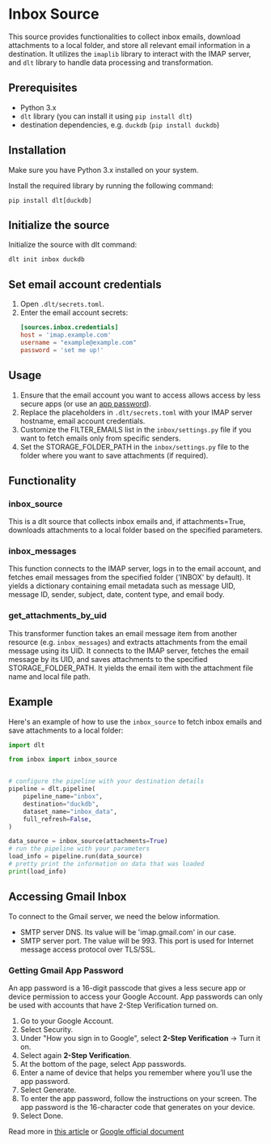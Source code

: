# Inbox Source

This source provides functionalities to collect inbox emails, download
attachments to a local folder, and store all relevant email information in a destination. It
utilizes the `imaplib` library to interact with the IMAP server, and `dlt` library to handle data
processing and transformation.

## Prerequisites
- Python 3.x
- `dlt` library (you can install it using `pip install dlt`)
- destination dependencies, e.g. `duckdb` (`pip install duckdb`)

## Installation
Make sure you have Python 3.x installed on your system.

Install the required library by running the following command:
```shell
pip install dlt[duckdb]
```

## Initialize the source

Initialize the source with dlt command:
```shell
dlt init inbox duckdb
```

## Set email account credentials

1. Open `.dlt/secrets.toml`.
2. Enter the email account secrets:
    ```toml
    [sources.inbox.credentials]
    host = 'imap.example.com'
    username = "example@example.com"
    password = 'set me up!'
    ```


## Usage
1. Ensure that the email account you want to access allows access by less secure apps (or use an
[app password](#getting-gmail-app-password)).
2. Replace the placeholders in `.dlt/secrets.toml` with your IMAP server hostname, email account
credentials.
3. Customize the FILTER_EMAILS list in the
`inbox/settings.py` file if you want to fetch emails only from specific senders.
4. Set the STORAGE_FOLDER_PATH in the
`inbox/settings.py` file to the folder where you want to save attachments (if required).

## Functionality
### inbox_source
This is a dlt source that collects inbox emails and, if attachments=True, downloads attachments to a local
folder based on the specified parameters.

### inbox_messages
This function connects to the IMAP server, logs in to the email account, and fetches
email messages from the specified folder ('INBOX' by default). It yields a dictionary containing email metadata such as
message UID, message ID, sender, subject, date, content type, and email body.

### get_attachments_by_uid
This transformer function takes an email message item from another resource (e.g. `inbox_messages`) and extracts
attachments from the email message using its UID. It connects to the IMAP server, fetches the email
message by its UID, and saves attachments to the specified STORAGE_FOLDER_PATH. It yields the
email item with the attachment file name and local file path.

## Example
Here's an example of how to use the `inbox_source` to fetch inbox emails and save attachments
to a local folder:

```python
import dlt

from inbox import inbox_source


# configure the pipeline with your destination details
pipeline = dlt.pipeline(
    pipeline_name="inbox",
    destination="duckdb",
    dataset_name="inbox_data",
    full_refresh=False,
)

data_source = inbox_source(attachments=True)
# run the pipeline with your parameters
load_info = pipeline.run(data_source)
# pretty print the information on data that was loaded
print(load_info)
```

## Accessing Gmail Inbox
To connect to the Gmail server, we need the below information.

- SMTP server DNS. Its value will be 'imap.gmail.com' in our case.
- SMTP server port. The value will be 993. This port is used for Internet message access protocol over TLS/SSL.

### Getting Gmail App Password
An app password is a 16-digit passcode that gives a less secure app or device permission
to access your Google Account. App passwords can only be used with accounts that have
2-Step Verification turned on.

1. Go to your Google Account.
2. Select Security.
3. Under "How you sign in to Google", select **2-Step Verification** -> Turn it on.
4. Select again **2-Step Verification**.
5. At the bottom of the page, select App passwords.
6. Enter a name of device that helps you remember where you’ll use the app password.
7. Select Generate.
8. To enter the app password, follow the instructions on your screen. The app password is the 16-character code that generates on your device.
9. Select Done.


Read more in [this article](https://pythoncircle.com/post/727/accessing-gmail-inbox-using-python-imaplib-module/)
or [Google official document](https://support.google.com/mail/answer/185833#zippy=%2Cwhy-you-may-need-an-app-password)
